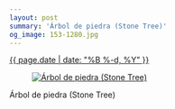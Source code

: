 ```yaml
---
layout: post
summary: 'Árbol de piedra (Stone Tree)'
og_image: 153-1280.jpg
---
```


<p>
 <time>
  <a href="/153">
   {{ page.date | date: "%B %-d, %Y" }}
  </a>
 </time>
 <a href="/153">
  <figure data-taken="11/8/2013">
   <img alt="Árbol de piedra (Stone Tree)" sizes="(min-width: 700px) 50vw, calc(100vw - 2rem)" src="{{ site.assets_url }}/153-640.jpg" srcset="{{ site.assets_url }}/153-1280.jpg 1280w, {{ site.assets_url }}/153-960.jpg 960w, {{ site.assets_url }}/153-640.jpg 640w, {{ site.assets_url }}/153-320.jpg 320w"/>
  </figure>
 </a>
 <span>
  Árbol de piedra (Stone Tree)
 </span>
</p>
